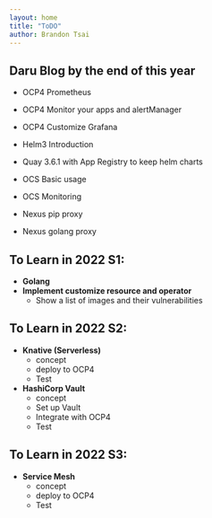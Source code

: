 ```yaml
---
layout: home
title: "ToDO"
author: Brandon Tsai
---
```


Daru Blog by the end of this year
--------

-  OCP4 Prometheus
- OCP4 Monitor your apps and alertManager
- OCP4 Customize Grafana

- Helm3 Introduction
- Quay 3.6.1 with App Registry to keep helm charts

- OCS Basic usage
- OCS Monitoring

- Nexus pip proxy
- Nexus golang proxy



To Learn in 2022 S1:
-------

- **Golang**
- **Implement customize resource and operator**
  - Show a list of images and their vulnerabilities

To Learn in 2022 S2:
---------

- **Knative (Serverless)**
  - concept
  - deploy to OCP4
  - Test
- **HashiCorp Vault**
  - concept
  - Set up Vault
  - Integrate with OCP4
  - Test

To Learn in 2022 S3:
-------

- **Service Mesh**
  - concept
  - deploy to OCP4
  - Test
